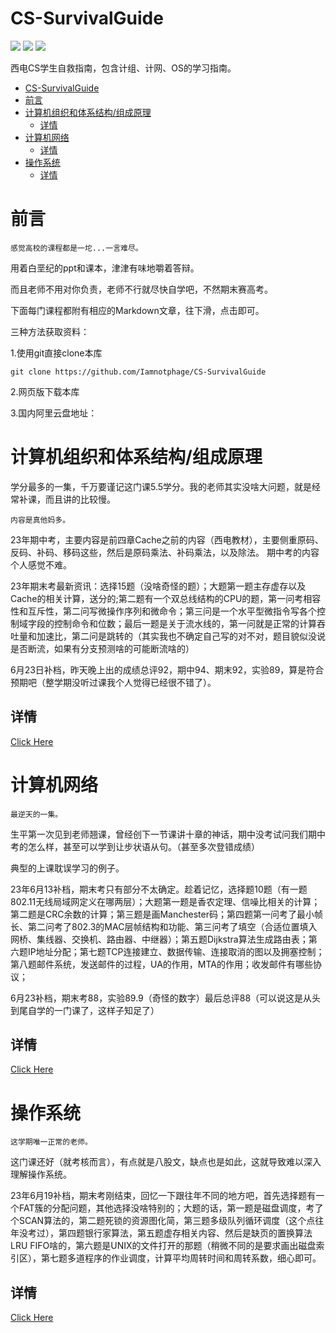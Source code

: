 # CS-SurvivalGuide
![](https://img.shields.io/github/repo-size/Iamnotphage/CS-SurvivalGuide) ![](https://img.shields.io/badge/license-CC0--1.0-blue) ![](https://img.shields.io/github/stars/Iamnotphage/CS-SurvivalGuide?style=social)

西电CS学生自救指南，包含计组、计网、OS的学习指南。

- [CS-SurvivalGuide](#cs-survivalguide)
- [前言](#前言)
- [计算机组织和体系结构/组成原理](#计算机组织和体系结构组成原理)
  - [详情](#详情)
- [计算机网络](#计算机网络)
  - [详情](#详情-1)
- [操作系统](#操作系统)
  - [详情](#详情-2)

# 前言
    感觉高校的课程都是一坨...一言难尽。

用着白垩纪的ppt和课本，津津有味地嚼着答辩。

而且老师不用对你负责，老师不行就尽快自学吧，不然期末赛高考。

下面每门课程都附有相应的Markdown文章，往下滑，点击即可。

三种方法获取资料：

1.使用git直接clone本库

``
git clone https://github.com/Iamnotphage/CS-SurvivalGuide
``

2.网页版下载本库

3.国内阿里云盘地址：


# 计算机组织和体系结构/组成原理
学分最多的一集，千万要谨记这门课5.5学分。我的老师其实没啥大问题，就是经常补课，而且讲的比较慢。

    内容是真他妈多。

23年期中考，主要内容是前四章Cache之前的内容（西电教材），主要侧重原码、反码、补码、移码这些，然后是原码乘法、补码乘法，以及除法。 期中考的内容个人感觉不难。

23年期末考最新资讯：选择15题（没啥奇怪的题）；大题第一题主存虚存以及Cache的相关计算，送分的;第二题有一个双总线结构的CPU的题，第一问考相容性和互斥性，第二问写微操作序列和微命令；第三问是一个水平型微指令写各个控制域字段的控制命令和位数；最后一题是关于流水线的，第一问就是正常的计算吞吐量和加速比，第二问是跳转的（其实我也不确定自己写的对不对，题目貌似没说是否断流，如果有分支预测啥的可能断流啥的）

6月23日补档，昨天晚上出的成绩总评92，期中94、期末92，实验89，算是符合预期吧（整学期没听过课我个人觉得已经很不错了）。

## 详情
[Click Here](/sources/ComputerArchitecture/Architecture.md)

# 计算机网络
    最逆天的一集。

生平第一次见到老师翘课，曾经创下一节课讲十章的神话，期中没考试问我们期中考的怎么样，甚至可以学到让步状语从句。（甚至多次登错成绩）

典型的上课耽误学习的例子。

23年6月13补档，期末考只有部分不太确定。趁着记忆，选择题10题（有一题802.11无线局域网定义在哪两层）；大题第一题是香农定理、信噪比相关的计算；第二题是CRC余数的计算；第三题是画Manchester码；第四题第一问考了最小帧长、第二问考了802.3的MAC层帧结构和功能、第三问考了填空（合适位置填入网桥、集线器、交换机、路由器、中继器）；第五题Dijkstra算法生成路由表；第六题IP地址分配；第七题TCP连接建立、数据传输、连接取消的图以及拥塞控制；第八题邮件系统，发送邮件的过程，UA的作用，MTA的作用；收发邮件有哪些协议；

6月23补档，期末考88，实验89.9（奇怪的数字）最后总评88（可以说这是从头到尾自学的一门课了，这样子知足了）

## 详情
[Click Here](/sources/ComputerNetworking/Networking.md)


# 操作系统
    这学期唯一正常的老师。

这门课还好（就考核而言），有点就是八股文，缺点也是如此，这就导致难以深入理解操作系统。

23年6月19补档，期末考刚结束，回忆一下跟往年不同的地方吧，首先选择题有一个FAT簇的分配问题，其他选择没啥特别的；大题的话，第一题是磁盘调度，考了个SCAN算法的，第二题死锁的资源图化简，第三题多级队列循环调度（这个点往年没考过），第四题银行家算法，第五题虚存相关内容、然后是缺页的置换算法LRU FIFO啥的，第六题是UNIX的文件打开的那题（稍微不同的是要求画出磁盘索引区），第七题多道程序的作业调度，计算平均周转时间和周转系数，细心即可。

## 详情
[Click Here](/sources/OperatingSystem/OS.md)
